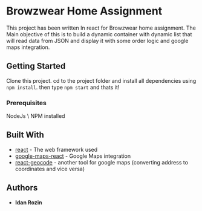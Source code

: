 # Browzwear Home Assignment

This project has been written In react for Browzwear home assignment.
The Main objective of this is to build a dynamic container with dynamic list that will read data from JSON and display it with some order logic and google maps integration.

## Getting Started

Clone this project. cd to the project folder and install all dependencies using ```npm install```. 
then type ```npm start``` and thats it!
### Prerequisites
NodeJs \ NPM installed

## Built With

* [react](https://reactjs.org/) - The web framework used
* [google-maps-react](https://www.npmjs.com/package/google-maps-react/) - Google Maps integration
* [react-geocode](https://www.npmjs.com/package/react-geocode/) - another tool for google maps (converting address to coordinates and vice versa)

## Authors

* **Idan Rozin**